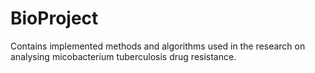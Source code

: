 BioProject
==========

Contains implemented methods and algorithms used in the research on analysing micobacterium tuberculosis drug resistance.
